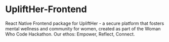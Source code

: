 # UpliftHer-Frontend
React Native Frontend package for UpliftHer - a secure platform that fosters mental wellness and community for women, created as part of the Woman Who Code Hackathon. Our ethos: Empower, Reflect, Connect.
